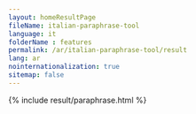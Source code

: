 ```yaml
---
layout: homeResultPage
fileName: italian-paraphrase-tool
language: it
folderName : features
permalink: /ar/italian-paraphrase-tool/result
lang: ar
nointernationalization: true
sitemap: false
---
```

{% include result/paraphrase.html %}

<script src="/js/result/paraprashing.js" data-foldername="{{page.folderName}}" data-lang="{{page.lang}}"></script>